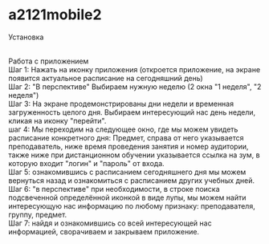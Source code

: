 # a2121mobile2
Установка

<br/>Работа с приложением
<br/>Шаг 1: Нажать на иконку приложения (откроется приложение, на экране появится актуальное расписание на сегодняшний день)
<br/>Шаг 2: "В перспективе" Выбираем нужную неделю (2 окна "1 неделя", "2 неделя")
<br/>Шаг 3: На экране продемонстрированы дни недели и временная загруженность целого дня. Выбираем интересующий нас день недели, кликая на иконку "перейти".
<br/>шаг 4: Мы переходим на следующее окно, где мы можем увидеть расписание конкретного дня: Предмет, справа от него указывается преподаватель, ниже время проведения занятия и номер аудитории, также ниже при дистанционном обучении указывается ссылка на зум, в которую входит "логин" и "пароль" от входа.
<br/>Шаг 5: ознакомившись с расписанием сегодняшнего дня мы можем вернуться назад и ознакомиться с расписанием других учебных дней.
<br/>Шаг 6: "в перспективе" при необходимости, в строке поиска подсвеченной определённой иконкой в виде лупы, мы можем найти интересующую нас информацию по любому признаку: преподавателя, группу, предмет.
<br/>Шаг 7: найдя и ознакомившись со всей интересующей нас информацией, сворачиваем и закрываем приложение.
